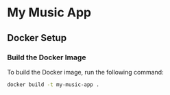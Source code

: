 # My Music App

## Docker Setup

### Build the Docker Image

To build the Docker image, run the following command:

```sh
docker build -t my-music-app .